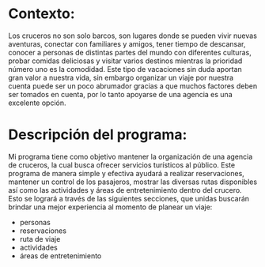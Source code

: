 # Contexto:
Los cruceros no son solo barcos, son lugares donde se pueden vivir nuevas aventuras, conectar con familiares y amigos, tener tiempo de descansar, conocer a personas de distintas partes del mundo con diferentes culturas, probar comidas deliciosas  y visitar varios destinos mientras la prioridad número uno es la comodidad. Este tipo de vacaciones sin duda aportan gran valor a nuestra vida, sin embargo organizar un viaje por nuestra cuenta puede ser un poco abrumador gracias a que muchos factores deben ser tomados en cuenta, por lo tanto apoyarse de una agencia es una excelente opción. 

# Descripción del programa:
Mi programa tiene como objetivo mantener la organización de una agencia de cruceros, la cual busca ofrecer servicios turísticos al público. Este programa de manera simple y efectiva ayudará a realizar reservaciones,  mantener un control de los pasajeros, mostrar las diversas rutas disponibles así como las actividades y áreas de entretenimiento dentro del crucero. Esto se logrará a través de las siguientes secciones, que unidas buscarán brindar una mejor experiencia al momento de planear un viaje: 
- personas 
- reservaciones
- ruta de viaje 
- actividades 
- áreas de entretenimiento
